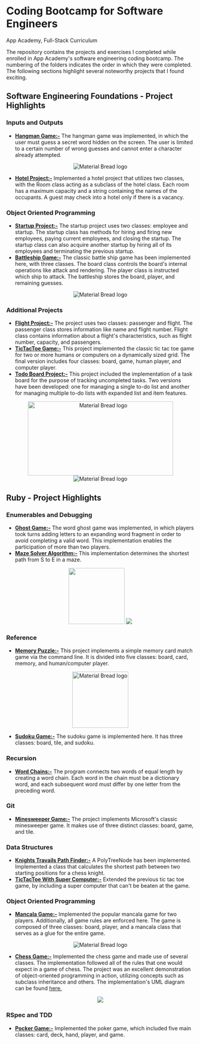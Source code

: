 # Coding Bootcamp for Software Engineers
App Academy, Full-Stack Curriculum

The repository contains the projects and exercises I completed while enrolled in App Academy's software engineering coding bootcamp.
The numbering of the folders indicates the order in which they were completed. The following sections highlight several noteworthy projects that I found exciting.

## Software Engineering Foundations - Project Highlights
### Inputs and Outputs
- [__Hangman Game:-__](https://github.com/EngineerTolulope/Coding_Bootcamp_for_Software_Engineers/tree/main/01_Software_Engineering_Foundations/08_Input_and_Output/02_Hangman_Project) The hangman game was implemented, in which the user must guess a secret word hidden on the screen. The user is limited to a certain number of wrong guesses and cannot enter a character already attempted.
 <p align="center">
  <img src="https://user-images.githubusercontent.com/94204398/144151195-97d8dc25-7bb5-4862-9b9f-68373892c0c6.PNG" alt="Material Bread logo">
 </p>
 
- [__Hotel Project:-__](https://github.com/EngineerTolulope/Coding_Bootcamp_for_Software_Engineers/tree/main/01_Software_Engineering_Foundations/08_Input_and_Output/03_Hotel_Project) Implemented a hotel project that utilizes two classes, with the Room class acting as a subclass of the hotel class. Each room has a maximum capacity and a string containing the names of the occupants. A guest may check into a hotel only if there is a vacancy.

### Object Oriented Programming
- [__Startup Project:-__](https://github.com/EngineerTolulope/Coding_Bootcamp_for_Software_Engineers/tree/main/01_Software_Engineering_Foundations/09_Object_Oriented_Programming/01_Startup_Project) The startup project uses two classes: employee and startup. The startup class has methods for hiring and firing new employees, paying current employees, and closing the startup. The startup class can also acquire another startup by hiring all of its employees and terminating the previous startup.
- [__Battleship Game:-__](https://github.com/EngineerTolulope/Coding_Bootcamp_for_Software_Engineers/tree/main/01_Software_Engineering_Foundations/09_Object_Oriented_Programming/03_Battleship_Project) The classic battle ship game has been implemented here, with three classes. The board class controls the board's internal operations like attack and rendering. The player class is instructed which ship to attack. The battleship stores the board, player, and remaining guesses.
 <p align="center">
  <img src="https://user-images.githubusercontent.com/94204398/144152030-59c7203b-b3e7-4982-adfd-4d080c874ccd.PNG" alt="Material Bread logo">
 </p>

### Additional Projects
- [__Flight Project:-__](https://github.com/EngineerTolulope/Coding_Bootcamp_for_Software_Engineers/tree/main/01_Software_Engineering_Foundations/13_Additional_Projects/04_Flight_Project) The project uses two classes: passenger and flight. The passenger class stores information like name and flight number. Flight class contains information about a flight's characteristics, such as flight number, capacity, and passengers.
- [__TicTacToe Game:-__](https://github.com/EngineerTolulope/Coding_Bootcamp_for_Software_Engineers/tree/main/01_Software_Engineering_Foundations/13_Additional_Projects/05_TicTacToe_Project) This project implemented the classic tic tac toe game for two or more humans or computers on a dynamically sized grid. The final version includes four classes: board, game, human player, and computer player.
- [__Todo Board Project:-__](https://github.com/EngineerTolulope/Coding_Bootcamp_for_Software_Engineers/tree/main/01_Software_Engineering_Foundations/13_Additional_Projects/06_TodoBoard_Project) This project included the implementation of a task board for the purpose of tracking uncompleted tasks. Two versions have been developed: one for managing a single to-do list and another for managing multiple to-do lists with expanded list and item features.
 <p align="center">
  <img width = 389 height = 198 src="https://user-images.githubusercontent.com/94204398/144153049-905f4170-39f4-4934-ad7a-7b10a4fb3538.png" alt="Material Bread logo">
   <img src="https://user-images.githubusercontent.com/94204398/144153566-0b7a15e8-f413-445a-8880-dd98dfbd0bc5.png" alt="Material Bread logo">
 </p>
 
## Ruby - Project Highlights
### Enumerables and Debugging
- [__Ghost Game:-__](https://github.com/EngineerTolulope/Coding_Bootcamp_for_Software_Engineers/tree/main/02_Ruby/01_Enumerables_and_Debugging/02_Ghost_Game_Project) The word ghost game was implemented, in which players took turns adding letters to an expanding word fragment in order to avoid completing a valid word. This implementation enables the participation of more than two players.
- [__Maze Solver Algorithm:-__](https://github.com/EngineerTolulope/Coding_Bootcamp_for_Software_Engineers/tree/main/02_Ruby/01_Enumerables_and_Debugging/03_Maze_Solver_Project) This implementation determines the shortest path from S to E in a maze.
 <p align="center">
  <img height = 150 src="https://user-images.githubusercontent.com/94204398/144154284-391d9e62-6ff0-47f2-ae12-0f0ea1986c16.PNG" >
   <img src="https://user-images.githubusercontent.com/94204398/144154351-1fcc800a-768f-4a92-af46-64fae15a2012.PNG">
 </p>

### Reference
- [__Memory Puzzle:-__](https://github.com/EngineerTolulope/Coding_Bootcamp_for_Software_Engineers/tree/main/02_Ruby/02_Reference/01_Memory_Puzzle_Project) This project implements a simple memory card match game via the command line. It is divided into five classes: board, card, memory, and human/computer player.
 <p align="center">
  <img height = 150 src="https://user-images.githubusercontent.com/94204398/143984193-ddc91b40-374a-4857-98c0-915ec9bbadd3.gif" alt="Material Bread logo">
 </p>
 
- [__Sudoku Game:-__](https://github.com/EngineerTolulope/Coding_Bootcamp_for_Software_Engineers/tree/main/02_Ruby/02_Reference/02_Sudoku_Project) The sudoku game is implemented here. It has three classes: board, tile, and sudoku.

### Recursion
- [__Word Chains:-__](https://github.com/EngineerTolulope/Coding_Bootcamp_for_Software_Engineers/tree/main/02_Ruby/03_Recursion/03_Word_Chains_Project) The program connects two words of equal length by creating a word chain. Each word in the chain must be a dictionary word, and each subsequent word must differ by one letter from the preceding word.

### Git
- [__Minesweeper Game:-__](https://github.com/EngineerTolulope/Coding_Bootcamp_for_Software_Engineers/tree/main/02_Ruby/04_Git/02_Minesweeper_Project) The project implements Microsoft's classic minesweeper game. It makes use of three distinct classes: board, game, and tile.

### Data Structures
- [__Knights Travails Path Finder:-__](https://github.com/EngineerTolulope/Coding_Bootcamp_for_Software_Engineers/tree/main/02_Ruby/05_Data_Structures/03_Knights_Travails_Project) A PolyTreeNode has been implemented. Implemented a class that calculates the shortest path between two starting positions for a chess knight.
- [__TicTacToe With Super Computer:-__](https://github.com/EngineerTolulope/Coding_Bootcamp_for_Software_Engineers/tree/main/02_Ruby/05_Data_Structures/04_TicTacToe_SuperComputer_Project) Extended the previous tic tac toe game, by including a super computer that can't be beaten at the game.

### Object Oriented Programming
- [__Mancala Game:-__](https://github.com/EngineerTolulope/Coding_Bootcamp_for_Software_Engineers/tree/main/02_Ruby/06_Object-Oriented_Programming/02_Mancala_Game) Implemented the popular mancala game for two players. Additionally, all game rules are enforced here. The game is composed of three classes: board, player, and a mancala class that serves as a glue for the entire game.
 <p align="center">
  <img src="https://user-images.githubusercontent.com/94204398/144150717-42691c3c-dafd-4c01-ae3d-187942c240bd.png" alt="Material Bread logo">
 </p>
 
 - [__Chess Game:-__](https://github.com/EngineerTolulope/Coding_Bootcamp_for_Software_Engineers/tree/main/02_Ruby/06_Object-Oriented_Programming/05_Chess_Game) Implemented the chess game and made use of several classes. The implementation followed all of the rules that one would expect in a game of chess. The project was an excellent demonstration of object-oriented programming in action, utilizing concepts such as subclass inheritance and others. The implementation's UML diagram can be found [here.](https://github.com/EngineerTolulope/Coding_Bootcamp_for_Software_Engineers/tree/main/02_Ruby/06_Object-Oriented_Programming/05_Chess_Game)
 <p align="center">
  <img src="https://user-images.githubusercontent.com/94204398/144529235-6742a90c-cb60-4a3d-bbed-2576327b118e.PNG" >
 </p>

### RSpec and TDD
 - [__Pocker Game:-__](https://github.com/EngineerTolulope/Coding_Bootcamp_for_Software_Engineers/tree/main/02_Ruby/07_RSpec_and_TDD/03_Poker_Game) Implemented the poker game, which included five main classes: card, deck, hand, player, and game. 

